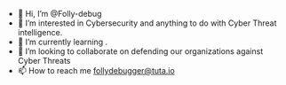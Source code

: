 - 👋 Hi, I’m @Folly-debug
- 👀 I’m interested in Cybersecurity and anything to do with Cyber Threat intelligence.
- 🌱 I’m currently learning .
- 💞️ I’m looking to collaborate on defending our organizations against Cyber Threats
- 📫 How to reach me follydebugger@tuta.io

<!---
Folly-debug/Folly-debug is a ✨ special ✨ repository because its `README.md` (this file) appears on your GitHub profile.
You can click the Preview link to take a look at your changes.
--->

